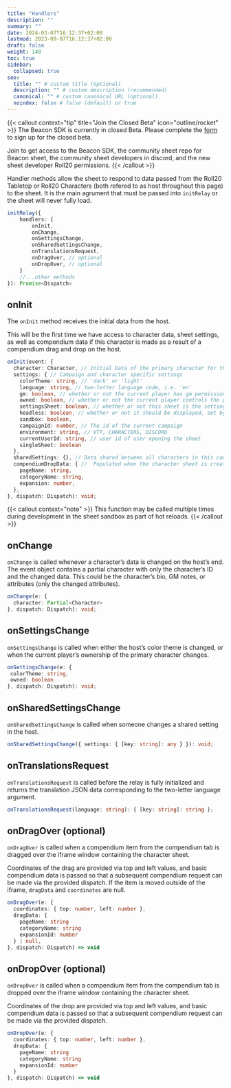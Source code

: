 ```yaml
---
title: "Handlers"
description: ""
summary: ""
date: 2024-03-07T16:12:37+02:00
lastmod: 2023-09-07T16:12:37+02:00
draft: false
weight: 140
toc: true
sidebar:
  collapsed: true
seo:
  title: "" # custom title (optional)
  description: "" # custom description (recommended)
  canonical: "" # custom canonical URL (optional)
  noindex: false # false (default) or true
---
```


{{< callout context="tip" title="Join the Closed Beta" icon="outline/rocket" >}}
The Beacon SDK is currently in closed Beta. Please complete the [form](https://forms.gle/XXnj1SbfmYnUq8Hu9) to sign up for the closed beta.

Join to get access to the Beacon SDK, the community sheet repo for Beacon sheet, the community sheet developers in discord, and the new sheet developer Roll20 permissions.
{{< /callout >}}

Handler methods allow the sheet to respond to data passed from the Roll20 Tabletop or Roll20 Characters (both refered to as host throughout this page) to the sheet. It is the main agrument that must be passed into `initRelay` or the sheet will never fully load.

```typescript
initRelay({
    handlers: {
        onInit,
        onChange,
        onSettingsChange,
        onSharedSettingsChange,
        onTranslationsRequest,
        onDragOver, // optional
        onDropOver, // optional
    }
    //...other methods
}): Promise<Dispatch>
```

## onInit

The `onInit` method receives the initial data from the host. 

This will be the first time we have access to character data, sheet settings, as well as compendium data if this character is made as a result of a compendium drag and drop on the host.

```typescript
onInit(event: {
  character: Character, // Initial Data of the primary character for this sheet.
  settings: { // Campaign and character specific settings
    colorTheme: string, // 'dark' or 'light'
    language: string, // two-letter language code, i.e. 'en'
    gm: boolean, // whether or not the current player has gm permissions
    owned: boolean, // whether or not the current player controls the primary character
    settingsSheet: boolean, // whether or not this sheet is the settings sheet
    headless: boolean, // whether or not it should be displayed, set by the host
    sandbox: boolean,
    campaignId: number, // The id of the current campaign
    environment: string, // VTT, CHARACTERS, DISCORD
    currentUserId: string, // user id of user opening the sheet
    singleSheet: boolean
  },
  sharedSettings: {}, // Data shared between all characters in this campaign
  compendiumDropData: { //  Populated when the character sheet is created from a compendium entry such as a creature or NPC.
    pageName: string,
    categoryName: string,
    expansion: number,
  },
}, dispatch: Dispatch): void;
```

{{< callout context="note" >}}
 This function may be called multiple times during development in the sheet sandbox as part of hot reloads.
{{< /callout >}}


## onChange

`onChange` is called whenever a character’s data is changed on the host’s end. The event object contains a partial character with only the character’s ID and the changed data. This could be the character’s bio, GM notes, or attributes (only the changed attributes).

```typescript
onChange(e: {
  character: Partial<Character>
}, dispatch: Dispatch): void;
```

## onSettingsChange

`onSettingsChange` is called when either the host’s color theme is changed, or when the current player’s ownership of the primary character changes.

```typescript
onSettingsChange(e: {
 colorTheme: string,
 owned: boolean
}, dispatch: Dispatch): void;
```

## onSharedSettingsChange

`onSharedSettingsChange` is called when someone changes a shared setting in the host.

```typescript
onSharedSettingsChange({ settings: { [key: string]: any } }): void;
```

## onTranslationsRequest

`onTranslationsRequest` is called before the relay is fully initialized and returns the translation JSON data corresponding to the two-letter language argument.

```typescript
onTranslationsRequest(language: string): { [key: string]: string };
```

## onDragOver (optional)

`onDragOver` is called when a compendium item from the compendium tab is dragged over the iframe window containing the character sheet.

Coordinates of the drag are provided via top and left values, and basic compendium data is passed so that a subsequent compendium request can be made via the provided dispatch. If the item is moved outside of the iframe, `dragData` and `coordinates` are null.

```typescript
onDragOver(e: {
  coordinates: { top: number, left: number },
  dragData: { 
    pageName: string
    categoryName: string
    expansionId: number
  } | null,
}, dispatch: Dispatch) => void
```

## onDropOver (optional)

`onDropOver` is called when a compendium item from the compendium tab is dropped over the iframe window containing the character sheet.

Coordinates of the drop are provided via top and left values, and basic compendium data is passed so that a subsequent compendium request can be made via the provided dispatch.

```typescript
onDropOver(e: {
  coordinates: { top: number, left: number },
  dropData: { 
    pageName: string
    categoryName: string
    expansionId: number
  }
}, dispatch: Dispatch) => void
```